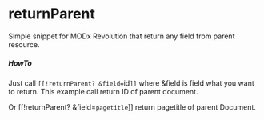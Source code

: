 # returnParent
Simple snippet for MODx Revolution that return any field from parent resource.
##### HowTo
Just call `[[!returnParent? &field=`id`]]` where &field is field what you want to return. This example call return ID of parent document.

Or [[!returnParent? &field=`pagetitle`]] return pagetitle of parent Document.
